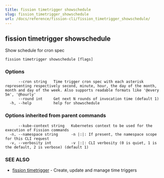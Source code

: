 ```yaml
---
title: fission timetrigger showschedule
slug: fission_timetrigger_showschedule
url: /docs/reference/fission-cli/fission_timetrigger_showschedule/
---
```

## fission timetrigger showschedule

Show schedule for cron spec

```
fission timetrigger showschedule [flags]
```

### Options

```
      --cron string   Time trigger cron spec with each asterisk representing respectively second, minute, hour, the day of the month, month and day of the week. Also supports readable formats like '@every 5m', '@hourly'
      --round int     Get next N rounds of invocation time (default 1)
  -h, --help          help for showschedule
```

### Options inherited from parent commands

```
      --kube-context string   Kubernetes context to be used for the execution of Fission commands
  -n, --namespace string      -n |:|: If present, the namespace scope for this CLI request
  -v, --verbosity int         -v |:|: CLI verbosity (0 is quiet, 1 is the default, 2 is verbose) (default 1)
```

### SEE ALSO

* [fission timetrigger](/docs/reference/fission-cli/fission_timetrigger/)	 - Create, update and manage time triggers


